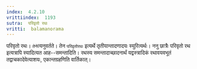 ```yaml
---
index:  4.2.10
vrittiindex:  1193
sutra:  परिवृतो रथः
vritti:  balamanorama 
---
```


परिवृतो रथः। `तेने`त्यनुवर्तते। तेन `परिवृतोरथः` इत्यर्थे तृतीयान्तादणादयः स्युरित्यर्थः। ननु छात्रैः परिवृतो रथ इत्यत्रापि स्यादित्यत आह--समन्तादिति। रथस्य समन्तादाच्छादनार्थं यद्वस्त्रादिकं रथावयवभूतं तद्वाचकादेवेत्याशयः, एकान्तग्रहणिति वार्तिकात्।

